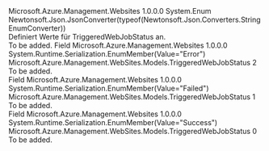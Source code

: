 <Type Name="TriggeredWebJobStatus" FullName="Microsoft.Azure.Management.WebSites.Models.TriggeredWebJobStatus">
  <TypeSignature Language="C#" Value="public enum TriggeredWebJobStatus" />
  <TypeSignature Language="ILAsm" Value=".class public auto ansi sealed TriggeredWebJobStatus extends System.Enum" />
  <TypeSignature Language="DocId" Value="T:Microsoft.Azure.Management.WebSites.Models.TriggeredWebJobStatus" />
  <TypeSignature Language="VB.NET" Value="Public Enum TriggeredWebJobStatus" />
  <TypeSignature Language="F#" Value="type TriggeredWebJobStatus = " />
  <AssemblyInfo>
    <AssemblyName>Microsoft.Azure.Management.Websites</AssemblyName>
    <AssemblyVersion>1.0.0.0</AssemblyVersion>
  </AssemblyInfo>
  <Base>
    <BaseTypeName>System.Enum</BaseTypeName>
  </Base>
  <Attributes>
    <Attribute>
      <AttributeName>Newtonsoft.Json.JsonConverter(typeof(Newtonsoft.Json.Converters.StringEnumConverter))</AttributeName>
    </Attribute>
  </Attributes>
  <Docs>
    <summary>
            Definiert Werte für TriggeredWebJobStatus an.
            </summary>
    <remarks>To be added.</remarks>
  </Docs>
  <Members>
    <Member MemberName="Error">
      <MemberSignature Language="C#" Value="Error" />
      <MemberSignature Language="ILAsm" Value=".field public static literal valuetype Microsoft.Azure.Management.WebSites.Models.TriggeredWebJobStatus Error = int32(2)" />
      <MemberSignature Language="DocId" Value="F:Microsoft.Azure.Management.WebSites.Models.TriggeredWebJobStatus.Error" />
      <MemberSignature Language="VB.NET" Value="Error" />
      <MemberSignature Language="F#" Value="Error = 2" Usage="Microsoft.Azure.Management.WebSites.Models.TriggeredWebJobStatus.Error" />
      <MemberType>Field</MemberType>
      <AssemblyInfo>
        <AssemblyName>Microsoft.Azure.Management.Websites</AssemblyName>
        <AssemblyVersion>1.0.0.0</AssemblyVersion>
      </AssemblyInfo>
      <Attributes>
        <Attribute>
          <AttributeName>System.Runtime.Serialization.EnumMember(Value="Error")</AttributeName>
        </Attribute>
      </Attributes>
      <ReturnValue>
        <ReturnType>Microsoft.Azure.Management.WebSites.Models.TriggeredWebJobStatus</ReturnType>
      </ReturnValue>
      <MemberValue>2</MemberValue>
      <Docs>
        <summary>To be added.</summary>
      </Docs>
    </Member>
    <Member MemberName="Failed">
      <MemberSignature Language="C#" Value="Failed" />
      <MemberSignature Language="ILAsm" Value=".field public static literal valuetype Microsoft.Azure.Management.WebSites.Models.TriggeredWebJobStatus Failed = int32(1)" />
      <MemberSignature Language="DocId" Value="F:Microsoft.Azure.Management.WebSites.Models.TriggeredWebJobStatus.Failed" />
      <MemberSignature Language="VB.NET" Value="Failed" />
      <MemberSignature Language="F#" Value="Failed = 1" Usage="Microsoft.Azure.Management.WebSites.Models.TriggeredWebJobStatus.Failed" />
      <MemberType>Field</MemberType>
      <AssemblyInfo>
        <AssemblyName>Microsoft.Azure.Management.Websites</AssemblyName>
        <AssemblyVersion>1.0.0.0</AssemblyVersion>
      </AssemblyInfo>
      <Attributes>
        <Attribute>
          <AttributeName>System.Runtime.Serialization.EnumMember(Value="Failed")</AttributeName>
        </Attribute>
      </Attributes>
      <ReturnValue>
        <ReturnType>Microsoft.Azure.Management.WebSites.Models.TriggeredWebJobStatus</ReturnType>
      </ReturnValue>
      <MemberValue>1</MemberValue>
      <Docs>
        <summary>To be added.</summary>
      </Docs>
    </Member>
    <Member MemberName="Success">
      <MemberSignature Language="C#" Value="Success" />
      <MemberSignature Language="ILAsm" Value=".field public static literal valuetype Microsoft.Azure.Management.WebSites.Models.TriggeredWebJobStatus Success = int32(0)" />
      <MemberSignature Language="DocId" Value="F:Microsoft.Azure.Management.WebSites.Models.TriggeredWebJobStatus.Success" />
      <MemberSignature Language="VB.NET" Value="Success" />
      <MemberSignature Language="F#" Value="Success = 0" Usage="Microsoft.Azure.Management.WebSites.Models.TriggeredWebJobStatus.Success" />
      <MemberType>Field</MemberType>
      <AssemblyInfo>
        <AssemblyName>Microsoft.Azure.Management.Websites</AssemblyName>
        <AssemblyVersion>1.0.0.0</AssemblyVersion>
      </AssemblyInfo>
      <Attributes>
        <Attribute>
          <AttributeName>System.Runtime.Serialization.EnumMember(Value="Success")</AttributeName>
        </Attribute>
      </Attributes>
      <ReturnValue>
        <ReturnType>Microsoft.Azure.Management.WebSites.Models.TriggeredWebJobStatus</ReturnType>
      </ReturnValue>
      <MemberValue>0</MemberValue>
      <Docs>
        <summary>To be added.</summary>
      </Docs>
    </Member>
  </Members>
</Type>